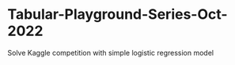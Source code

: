 # Tabular-Playground-Series-Oct-2022
Solve Kaggle competition with simple logistic regression model
